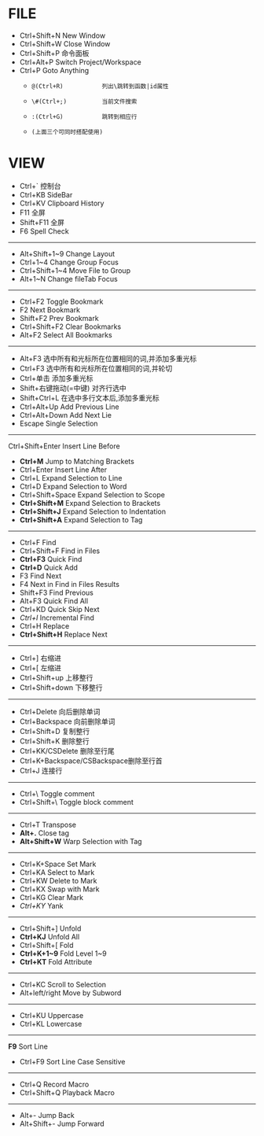 # FILE

- Ctrl+Shift+N                New Window
- Ctrl+Shift+W                Close Window
- Ctrl+Shift+P                命令面板
- Ctrl+Alt+P                  Switch Project/Workspace
- Ctrl+P                      Goto Anything
    -     @(Ctrl+R)           列出\跳转到函数|id属性
    -     \#(Ctrl+;)          当前文件搜索
    -     :(Ctrl+G)           跳转到相应行
    -     (上面三个可同时搭配使用)

# VIEW

- Ctrl+`                      控制台
- Ctrl+KB                     SideBar
- Ctrl+KV                     Clipboard History
- F11                         全屏
- Shift+F11                   全屏
- F6                          Spell Check
---
- Alt+Shift+1~9               Change Layout
- Ctrl+1~4                    Change Group Focus
- Ctrl+Shift+1~4              Move File to Group
- Alt+1~N                     Change fileTab Focus
---
- Ctrl+F2                     Toggle Bookmark
- F2                          Next Bookmark
- Shift+F2                    Prev Bookmark
- Ctrl+Shift+F2               Clear Bookmarks
- Alt+F2                      Select All Bookmarks
---
- Alt+F3                      选中所有和光标所在位置相同的词,并添加多重光标
- Ctrl+F3                     选中所有和光标所在位置相同的词,并轮切
- Ctrl+单击                   添加多重光标
- Shift+右键拖动(=中键)       对齐行选中
- Shift+Ctrl+L                在选中多行文本后,添加多重光标
- Ctrl+Alt+Up                 Add Previous Line
- Ctrl+Alt+Down               Add Next Lie
- Escape                      Single Selection
---
Ctrl+Shift+Enter            Insert Line Before
- __Ctrl+M__                  Jump to Matching Brackets
- Ctrl+Enter                  Insert Line After
- Ctrl+L                      Expand Selection to Line
- Ctrl+D                      Expand Selection to Word
- Ctrl+Shift+Space            Expand Selection to Scope
- __Ctrl+Shift+M__            Expand Selection to Brackets
- __Ctrl+Shift+J__            Expand Selection to Indentation
- __Ctrl+Shift+A__            Expand Selection to Tag
---
- Ctrl+F                      Find
- Ctrl+Shift+F                Find in Files
- __Ctrl+F3__                 Quick Find
- __Ctrl+D__                  Quick Add
- F3                          Find Next
- F4                          Next in Find in Files Results
- Shift+F3                    Find Previous
- Alt+F3                      Quick Find All
- Ctrl+KD                     Quick Skip Next
- _Ctrl+I_                  Incremental Find
- Ctrl+H                      Replace
- __Ctrl+Shift+H__            Replace Next
---
- Ctrl+]                      右缩进
- Ctrl+[                      左缩进
- Ctrl+Shift+up               上移整行
- Ctrl+Shift+down             下移整行
---
- Ctrl+Delete                 向后删除单词
- Ctrl+Backspace              向前删除单词
- Ctrl+Shift+D                复制整行
- Ctrl+Shift+K                删除整行
- Ctrl+KK/CSDelete            删除至行尾
- Ctrl+K+Backspace/CSBackspace删除至行首
- Ctrl+J                      连接行
---
- Ctrl+\                      Toggle comment
- Ctrl+Shift+\                Toggle block comment
---
- Ctrl+T                      Transpose
- __Alt+.__                   Close tag
- __Alt+Shift+W__             Warp Selection with Tag
---
- Ctrl+K+Space                Set Mark
- Ctrl+KA                     Select to Mark
- Ctrl+KW                     Delete to Mark
- Ctrl+KX                     Swap with Mark
- Ctrl+KG                     Clear Mark
- _Ctrl+KY_                 Yank
---
- Ctrl+Shift+]                Unfold
- __Ctrl+KJ__                 Unfold All
- Ctrl+Shift+[                Fold
- __Ctrl+K+1~9__              Fold Level 1~9
- __Ctrl+KT__                 Fold Attribute
---
- Ctrl+KC                     Scroll to Selection
- Alt+left/right              Move by Subword
---
- Ctrl+KU                     Uppercase
- Ctrl+KL                     Lowercase
---
__F9__                      Sort Line
- Ctrl+F9                     Sort Line Case Sensitive
---
- Ctrl+Q                      Record Macro
- Ctrl+Shift+Q                Playback Macro
---
- Alt+-                       Jump Back
- Alt+Shift+-                 Jump Forward
